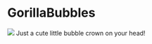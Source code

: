# GorillaBubbles
<img src="https://img.shields.io/github/downloads/OctoBurr/GorillaBubbles/total?label=Downloads">
Just a cute little bubble crown on your head!
